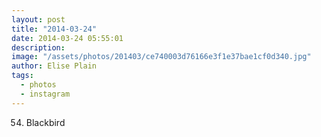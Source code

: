 ```yaml
---
layout: post
title: "2014-03-24"
date: 2014-03-24 05:55:01
description: 
image: "/assets/photos/201403/ce740003d76166e3f1e37bae1cf0d340.jpg"
author: Elise Plain
tags: 
  - photos
  - instagram
---
```


54. Blackbird
<p></p>
